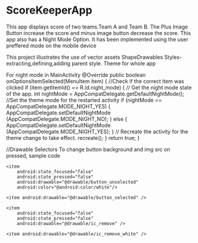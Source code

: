 # ScoreKeeperApp

This app displays score of two teams.Team A and Team B. The Plus Image Button increase the score and minus image button decrease the score. 
This app also has a Night Mode Option. It has been implemented using the user preffered mode on the mobile device

This project illustrates the use of
vector assets
ShapeDrawables
Styles-extracting,defining,adding parent style.
Theme for whole app

For night mode in MainActivity 
@Override
    public boolean onOptionsItemSelected(MenuItem item) {
        //Check if the correct item was clicked
        if (item.getItemId() == R.id.night_mode) {
            // Get the night mode state of the app.
            int nightMode = AppCompatDelegate.getDefaultNightMode();
            //Set the theme mode for the restarted activity
            if (nightMode == AppCompatDelegate.MODE_NIGHT_YES) {
                AppCompatDelegate.setDefaultNightMode
                        (AppCompatDelegate.MODE_NIGHT_NO);
            } else {
                AppCompatDelegate.setDefaultNightMode
                        (AppCompatDelegate.MODE_NIGHT_YES);
            }
// Recreate the activity for the theme change to take effect.
            recreate();
        }
        return true;
    }

//Drawable Selectors
To change button background and img src on pressed, sample code

<?xml version="1.0" encoding="utf-8"?>
<selector xmlns:android="http://schemas.android.com/apk/res/android">
    <item
        android:state_focused="true"
        android:state_pressed="true"
        android:drawable="@drawable/button_selected" />

    <item
        android:state_focused="false"
        android:state_pressed="false"
        android:drawable="@drawable/button_unselected"
        android:color="@android:color/white"/>

    <item android:drawable="@drawable/button_selected" />
</selector>

<?xml version="1.0" encoding="utf-8"?>
<selector xmlns:android="http://schemas.android.com/apk/res/android">
    <item
        android:state_focused="true"
        android:state_pressed="true"
        android:drawable="@drawable/ic_remove_white" />

    <item
        android:state_focused="false"
        android:state_pressed="false"
        android:drawable="@drawable/ic_remove" />

    <item android:drawable="@drawable/ic_remove_white" />
</selector>
